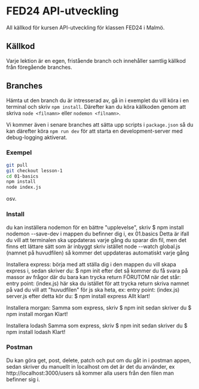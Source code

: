 # FED24 API-utveckling

All källkod för kursen API-utveckling för klassen FED24 i Malmö.

## Källkod

Varje lektion är en egen, fristående branch och innehåller samtlig källkod från föregående branches.

## Branches

Hämta ut den branch du är intresserad av, gå in i exemplet du vill köra i en terminal och skriv `npm install`. Därefter kan du köra källkoden genom att skriva `node <filnamn>` eller `nodemon <filnamn>`.

Vi kommer även i senare branches att sätta upp scripts i `package.json` så du kan därefter köra `npm run dev` för att starta en development-server med debug-logging aktiverat.

### Exempel

```zsh
git pull
git checkout lesson-1
cd 01-basics
npm install
node index.js
```

osv.



### Install 
du kan inställera nodemon för en bättre "upplevelse", skriv 
$ npm install nodemon --save-dev 
i mappen du befinner dig i, ex 01.basics
Detta är ifall du vill att terminalen ska uppdateras varje gång du sparar din fil, men det finns ett lättare sätt som är inbyggt 
skriv istället 
node --watch global.js  
(namnet på huvudfilen) så kommer det uppdateras automatiskt varje gång

Installera express: 
börja med att ställa dig i den mappen du vill skapa express i, sedan skriver du: 
$ npm init 
efter det så kommer du få svara på massor av frågor där du bara kan trycka return FÖRUTOM när det står:
entry point: (index.js)
här ska du istället för att trycka return skriva namnet på vad du vill att "huvudfilen" för js ska heta, ex:
entry point: (index.js) server.js
efter detta kör du:
$ npm install express
Allt klart!


Installera morgan: 
Samma som express, skriv
$ npm init
sedan skriver du
$ npm install morgan 
Klart!


Installera lodash
Samma som express, skriv
$ npm init
sedan skriver du
$ npm install lodash 
Klart!



### Postman
Du kan göra get, post, delete, patch och put om du gåt in i postman appen, sedan skriver du manuellt in localhost om det är det du använder, ex http://localhost:3000/users så kommer alla users från den filen man befinner sig i. 
